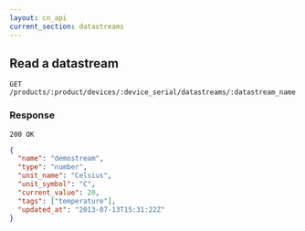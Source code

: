 ```yaml
---
layout: cn_api
current_section: datastreams
---
```


## Read a datastream

    GET /products/:product/devices/:device_serial/datastreams/:datastream_name

### Response

    200 OK

~~~json
{
  "name": "demostream",
  "type": "number",
  "unit_name": "Celsius",
  "unit_symbol": "C",
  "current_value": 20,
  "tags": ["temperature"],
  "updated_at": "2013-07-13T15:31:22Z"
}
~~~
